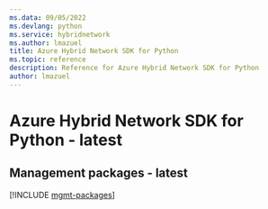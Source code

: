```yaml
---
ms.data: 09/05/2022
ms.devlang: python
ms.service: hybridnetwork
ms.author: lmazuel
title: Azure Hybrid Network SDK for Python
ms.topic: reference
description: Reference for Azure Hybrid Network SDK for Python
author: lmazuel
---
```

# Azure Hybrid Network SDK for Python - latest

## Management packages - latest
[!INCLUDE [mgmt-packages](hybrid-network-mgmt-index.md)]